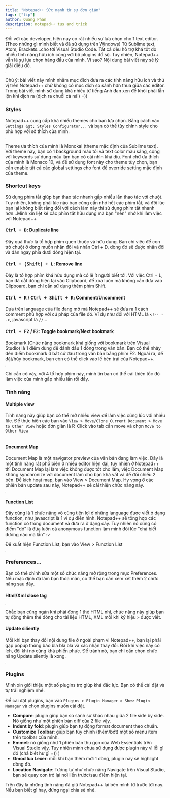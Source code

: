 ```yaml
---
title: "Notepad++ Sức mạnh từ sự đơn giản"
tags: ["tip"]
author: Quang Phan
description: notepad++ tus and trick
---
```


Đối với các developer, hiện nay có rất nhiều sự lựa chọn cho 1 text editor. (Theo những gì mình biết và đã sử dụng trên Windows) Từ Sublime text, Atom, Brackets...cho tới Visual Studio Code. Tất cả đều hỗ trợ khá tốt do nhiều tính năng hữu ích cùng với bộ plugins đồ sộ. Tuy nhiên, Notepad++ vẫn là sự lựa chọn hàng đầu của mình. Vì sao? Nội dung bài viết này sẽ lý giải điều đó.

<img src="data:image/gif;base64,R0lGODdhAQABAPAAAMPDwwAAACwAAAAAAQABAAACAkQBADs=" alt="notepad++ preview" class="responsive-img" data-src="https://lh3.googleusercontent.com/0M-PS4T5SiQ_WWqkAdgAkej2dKtCPXac6iXVA2wg-oE=w832-h594-no">

Chú ý: bài viết này mình nhằm mục đích đưa ra các tính năng hữu ích và thú vị trên Notepad++ chứ không có mục đích so sánh hơn thua giữa các editor. Trong bài viết mình sử dụng khá nhiều từ tiếng Anh đan xen để khỏi phải lẫn lộn khi dịch ra (dịch ra chuối cả nải) =))

### Styles

Notepad++ cung cấp khá nhiều themes cho bạn lựa chọn. Bằng cách vào `Settings &gt; Styles Configurator...` và bạn có thể tùy chỉnh style cho phù hợp với sở thích của mình.

<img src="data:image/gif;base64,R0lGODdhAQABAPAAAMPDwwAAACwAAAAAAQABAAACAkQBADs=" alt="notepad++ styles" data-src="https://lh3.googleusercontent.com/Od303Yyk-8WFY9umUgpivn9uwdIJdaOSZLb8Sbk1okw=w836-h602-no">

Theme ưa thích của mình là Monokai (theme mặc định của Sublime text). Với theme này, bạn có 1 background màu tối và text color màu sáng, cộng với keywords sử dụng màu làm bạn có cái nhìn khá dịu. Font chữ ưa thích của mình là Monaco 10, và để sử dụng font này cho theme tùy chọn, bạn cần enable tất cả các global settings cho font để override setting mặc định của theme.

### Shortcut keys

Sử dụng phím tắt giúp bạn thao tác nhanh gấp nhiều lần thao tác với chuột. Tuy nhiên, không phải lúc nào bạn cũng cần nhớ hết các phím tắt, và đôi lúc bạn lại không biết rằng đối với cách làm này thì sử dụng phim tắt nhanh hơn...Mình xin liệt kê các phím tắt hữu dụng mà bạn "nên" nhớ khi làm việc với Notepad++

#### <kbd>Ctrl + D</kbd>: Duplicate line

Đây quả thực là tổ hợp phím quen thuộc và hữu dụng. Bạn chỉ việc để con trỏ chuột ở dòng muốn nhân đôi và nhấn Ctrl + D, dòng đó sẽ được nhân đôi và dán ngay phía dưới dòng hiện tại.

 
#### <kbd>Ctrl + (Shift) + L</kbd>: Remove line

Đây là tổ hợp phím khá hữu dụng mà có lẽ ít người biết tới. Với việc Ctrl + L, bạn đã cắt dòng hiện tại vào Clipboard, để xóa luôn mà không cần đưa vào Clipboard, bạn chỉ cần sử dụng thêm phím Shift.

 
#### <kbd>Ctrl + K</kbd> / <kbd>Ctrl + Shift + K</kbd>: Comment/Uncomment

Dựa trên language của file đang mở mà Notepad++ sẽ đưa ra 1 cách comment phù hợp với cú pháp của file đó. Ví dụ như đối với HTML là `<!-- -->`, javascript là `//`...
 
#### <kbd>Ctrl + F2</kbd> / <kbd>F2</kbd>: Toggle bookmark/Next bookmark

Bookmark (Chức năng bookmark khá giống với bookmark trên Visual Studio) là 1 điểm dùng để đánh dấu 1 dòng trong văn bản. Bạn có thể nhảy đến điểm bookmark ở bất cứ đâu trong văn bản bằng phím F2. Ngoài ra, để đặt/hủy bookmark, bạn còn có thể click vào lề bên trái của Notepad++.

<img src="data:image/gif;base64,R0lGODdhAQABAPAAAMPDwwAAACwAAAAAAQABAAACAkQBADs=" alt="notepad++ bookmark" class="" data-src="https://lh3.googleusercontent.com/wjYNJqaQAC-hFb7yZoMWmvDZh3VyzLy8jdHzbiuPZuA=w469-h400-no">

Chỉ cần có vậy, với 4 tổ hợp phím này, mình tin bạn có thể cải thiện tốc độ làm việc của mình gấp nhiều lần rồi đấy.

### Tính năng
 
#### Multiple view

Tính năng này giúp bạn có thể mở nhiều view để làm việc cùng lúc với nhiều file. Để thực hiện các bạn vào `View > Move/Clone Current Document > Move to Other View` hoặc đơn giản là R-Click vào tab cần move và chọn `Move to Other View`

<img src="data:image/gif;base64,R0lGODdhAQABAPAAAMPDwwAAACwAAAAAAQABAAACAkQBADs=" alt="notepad++ multiple view" data-src="https://lh3.googleusercontent.com/MKId55i_v0LiNLCyfTkcy5POD5xrvDCLF5E2SiiXQys=w577-h400-no">
 
#### Document Map

Document Map là một navigator preview của văn bản đang làm việc. Đây là một tính năng rất phổ biến ở nhiều editor hiện đại, tuy nhiên ở Notepad++ thì Document Map lại làm việc không được tốt cho lắm, việc Document Map không synchronize với document làm cho bạn khá vất vả để đối chiếu 2 bên. Để kích hoạt map, bạn vào View &gt; Document Map. Hy vọng ở các phiên bản update sau này, Notepad++ sẽ cải thiện chức năng này.

<img src="data:image/gif;base64,R0lGODdhAQABAPAAAMPDwwAAACwAAAAAAQABAAACAkQBADs=" alt="notepad++ document map" data-src="https://lh3.googleusercontent.com/s107DLRrLOO0KtaId7g_qmW3prCQJO0-z15eIDSgmoI=w658-h461-no">
 
#### Function List

Đây cũng là 1 chức năng vô cùng tiện lợi ở những language được viết ở dạng function, như javascript là 1 ví dụ điển hình. Notepad++ sẽ tổng hợp các function có trong document và đưa ra ở dạng cây. Tuy nhiên nó cũng có điểm "dở" là đưa luôn cả anonymous function làm mình đôi lúc "chả biết đường nào mà lần" :v

Để xuất hiện Function List, bạn vào View &gt; Function List

<img src="data:image/gif;base64,R0lGODdhAQABAPAAAMPDwwAAACwAAAAAAQABAAACAkQBADs=" alt="notepad++ function list" data-src="https://lh3.googleusercontent.com/318QoC99na1OSnex_mNeQ9Tre0AAL_Eyn3nxyTeb5pw=w592-h400-no">

### Preferences...

Bạn có thể chỉnh sửa một số chức năng mở rộng trong mục Preferences. Nếu mặc định đã làm bạn thỏa mãn, có thể bạn cần xem xét thêm 2 chức năng sau đây.
 
#### Html/Xml close tag

<img src="data:image/gif;base64,R0lGODdhAQABAPAAAMPDwwAAACwAAAAAAQABAAACAkQBADs=" alt="notpad++ close tag" data-src="https://lh3.googleusercontent.com/nBl1akBhlnDB1Q3NFfm3JUupLo2h_IrAOqLd3vjCNMU=w697-h422-no">

Chắc bạn cũng ngán khi phải đóng 1 thẻ HTML nhỉ, chức năng này giúp bạn tự động thêm thẻ đóng cho tài liệu HTML, XML mỗi khi ký hiệu `>` được viết.
 
#### Update siliently

Mỗi khi bạn thay đổi nội dung file ở ngoài phạm vi Notepad++, bạn lại phải gặp popup thông báo bla bla bla và xác nhận thay đổi. Đôi khi việc này có ích, đôi khi nó cũng khá phiền phức. Để tránh nó, bạn chỉ cần chọn chức năng Update silently là xong.

<img src="data:image/gif;base64,R0lGODdhAQABAPAAAMPDwwAAACwAAAAAAQABAAACAkQBADs=" alt="notepad++ update silently" data-src="https://lh3.googleusercontent.com/dInJ-QQa5fm9cowpRzGrd-20QK5uPwoyh68aaK2v3rk=w849-h515-no">

### Plugins

Mình xin giới thiệu một số plugins trợ giúp khá đắc lực. Bạn có thể cài đặt và tự trải nghiệm nhé.

Để cài đặt plugins, bạn vào `Plugins > Plugin Manager > Show Plugin Manager` và chọn plugins muốn cài đặt.
 
- **Compare**: plugin giúp bạn so sánh sự khác nhau giữa 2 file side by side. Nó giống như một phiên bản diff của 2 file vậy.
- **Indent by fold**: plugin giúp bạn tự động format document theo chuẩn.
- **Customize Toolbar**: giúp bạn tùy chỉnh (thêm/bớt) một số menu item trên toolbar của mình.
- **Emmet**: nó giống như 1 phiên bản thu gọn của Web Essentials trên Visual Studio vậy. Tuy nhiên mình chưa sử dụng được plugin này vì lỗi gì đó (chả biết hư gì =)) )
- **Gmod lua Lexer**: mỗi khi bạn thêm mới 1 dòng, plugin này sẽ highlight dòng đó.
- **Location Navigate**: Tương tự như chức năng Navigate trên Visual Studio, bạn sẽ quay con trỏ lại nơi liền trước/sau điểm hiện tại.

Trên đây là những tính năng đã giữ Notepad++ lại bên mình từ trước tới nay. Nếu bạn biết gì hay, đừng ngại chia sẻ nhé.
